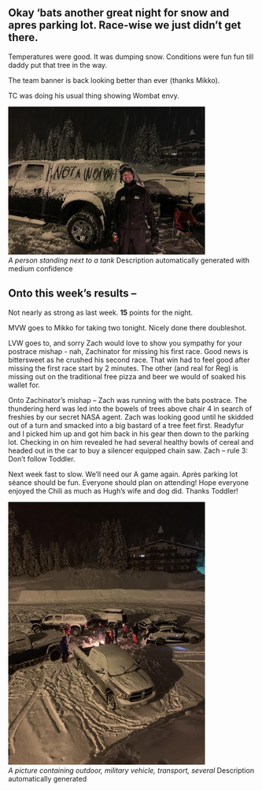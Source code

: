 ## Okay ‘bats another great night for snow and apres parking lot. Race-wise we just didn’t get there.
 
Temperatures were good. It was dumping snow. Conditions were fun fun till daddy put that tree in the way.
 
The team banner is back looking better than ever (thanks Mikko).
 
TC was doing his usual thing showing Wombat envy.

![](/Photos/TC-NAW.jpg)  
*A person standing next to a tank*
Description automatically generated with medium confidence
 
 
## Onto this week’s results –
 
Not nearly as strong as last week. **15** points for the night.
 
MVW goes to Mikko for taking two tonight. Nicely done there doubleshot.
 
LVW goes to, and sorry Zach would love to show you sympathy for your postrace mishap - nah, Zachinator for missing his first race. Good news is bittersweet as he crushed his second race. That win had to feel good after missing the first race start by 2 minutes. The other (and real for Reg) is missing out on the traditional free pizza and beer we would of soaked his wallet for.
 
Onto Zachinator’s mishap – Zach was running with the bats postrace. The thundering herd was led into the bowels of trees above chair 4 in search of freshies by our secret NASA agent. Zach was looking good until he skidded out of a turn and smacked into a big bastard of a tree feet first. Readyfur and I picked him up and got him back in his gear then down to the parking lot. Checking in on him revealed he had several healthy bowls of cereal and headed out in the car to buy a silencer equipped chain saw. Zach – rule 3: Don’t follow Toddler.
 
Next week fast to slow. We’ll need our A game again. Après parking lot séance should be fun. Everyone should plan on attending! Hope everyone enjoyed the Chili as much as Hugh’s wife and dog did. Thanks Toddler!

![](/Photos/Week5-Cookout.jpg)  
*A picture containing outdoor, military vehicle, transport, several*
Description automatically generated

